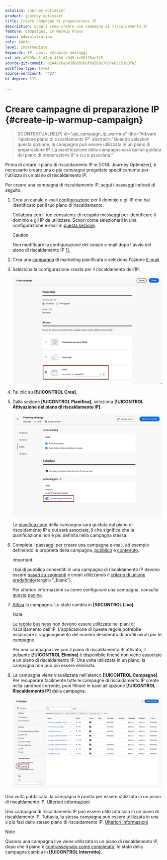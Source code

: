 ```yaml
---
solution: Journey Optimizer
product: journey optimizer
title: Creare campagne di preparazione IP
description: Scopri come creare una campagna di riscaldamento IP
feature: Campaigns, IP Warmup Plans
topic: Administration
role: Admin
level: Intermediate
keywords: IP, pool, recapito messaggi
exl-id: a9995ca1-d7eb-4f8d-a9d9-fe56198ac325
source-git-commit: b2446c6a243d6d95b6f695b9c7007e62c51d8fa3
workflow-type: tm+mt
source-wordcount: '427'
ht-degree: 11%

---
```


# Creare campagne di preparazione IP {#create-ip-warmup-campaign}

>[!CONTEXTUALHELP]
>id="ajo_campaign_ip_warmup"
>title="Attivare l’opzione piano di riscaldamento IP"
>abstract="Quando selezioni questa opzione, la campagna può essere utilizzata in un piano di preparazione IP. La pianificazione della campagna sarà quindi guidata dal piano di preparazione IP a cui è associata."

Prima di creare il piano di riscaldamento IP in [!DNL Journey Optimizer], è necessario creare una o più campagne progettate specificamente per l&#39;utilizzo in un piano di riscaldamento IP<!--through a dedicated option-->.

Per creare una campagna di riscaldamento IP, segui i passaggi indicati di seguito.

1. Crea un canale e-mail [configurazione](channel-surfaces.md) per il dominio e gli IP che hai identificato per il tuo piano di riscaldamento.

   Collabora con il tuo consulente di recapito messaggi per identificare il dominio e gli IP da utilizzare. Scopri come selezionarli in una configurazione e-mail in [questa sezione](../email/email-settings.md#subdomains-and-ip-pools).

   >[!CAUTION]
   >
   >Non modificare la configurazione del canale e-mail dopo l&#39;avvio del piano di riscaldamento IP [1}.](ip-warmup-execution.md)

1. Crea una [campagna](../campaigns/create-campaign.md) di marketing pianificata e seleziona l&#39;azione [E-mail](../email/create-email.md#create-email-journey-campaign).

   <!--Select the Marketing category. The IP warmup plan activation option is only available for  marketing-type campaigns.-->

1. Seleziona la configurazione creata per il riscaldamento dell’IP.

   ![](assets/ip-warmup-campaign-surface.png)

   <!--You must use the same configuration as the one that will be used for the asociated IP warmup plan. [Learn how to create an IP warmup plan](#create-ip-warmup-plan)-->

1. Fai clic su **[!UICONTROL Crea]**.

1. Dalla sezione **[!UICONTROL Pianifica]**, seleziona **[!UICONTROL Attivazione del piano di riscaldamento IP]**.

   ![](assets/ip-warmup-campaign-plan-activation.png)

   La [pianificazione](../campaigns/create-campaign.md#schedule) della campagna sarà guidata dal piano di riscaldamento IP a cui sarà associata, il che significa che la pianificazione non è più definita nella campagna stessa.

1. Completa i passaggi per creare una campagna e-mail, ad esempio definendo le proprietà della campagna, [pubblico](../audience/about-audiences.md)<!--best practices for IP warmup in terms of audience?--> e [contenuto](../email/get-started-email-design.md#key-steps).

   >[!IMPORTANT]
   >
   >I tipi di pubblico consentiti in una campagna di riscaldamento IP devono essere [basati su segmenti](../audience/creating-a-segment-definition.md) e creati utilizzando il [criterio di unione predefinito](https://experienceleague.adobe.com/en/docs/experience-platform/profile/merge-policies/overview#default-merge-policy){target="_blank"}.

   Per ulteriori informazioni su come configurare una campagna, consulta [questa pagina](../campaigns/get-started-with-campaigns.md).

1. [Attiva](../campaigns/review-activate-campaign.md) la campagna. Lo stato cambia in **[!UICONTROL Live]**.

   >[!NOTE]
   >
   >[Le regole business](../configuration/rule-sets.md#apply-frequency-rule) non devono essere utilizzate nei piani di riscaldamento dell&#39;IP. L’applicazione di queste regole potrebbe ostacolare il raggiungimento del numero desiderato di profili mirati per le campagne.

   Per una campagna live con il piano di riscaldamento IP attivato, il pulsante **[!UICONTROL Elimina]** è disponibile finché non viene associato a un piano di riscaldamento IP. Una volta utilizzata in un piano, la campagna non può più essere eliminata.

1. La campagna viene visualizzata nell&#39;elenco **[!UICONTROL Campagne]**. Per recuperare facilmente tutte le campagne di riscaldamento IP create nella sandbox corrente, puoi filtrare in base all&#39;opzione **[!UICONTROL Riscaldamento IP]** della campagna.

   ![](assets/ip-warmup-campaign-filter.png)

Una volta pubblicata, la campagna è pronta per essere utilizzata in un piano di riscaldamento IP. [Ulteriori informazioni](ip-warmup-plan.md)

Una campagna di riscaldamento IP può essere utilizzata solo in un piano di riscaldamento IP. Tuttavia, la stessa campagna può essere utilizzata in una o più fasi dello stesso piano di riscaldamento IP. [Ulteriori informazioni](ip-warmup-plan.md#define-phases)

>[!NOTE]
>
>Quando una campagna live viene utilizzata in un piano di riscaldamento IP, dopo che il piano è [contrassegnato come completato](ip-warmup-execution.md#mark-as-completed), lo stato della campagna cambia in **[!UICONTROL Interrotto]**.

